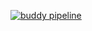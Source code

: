 [![buddy pipeline](https://app.buddy.works/fondness/volvo-congestiontaxcalculator/pipelines/pipeline/375838/badge.svg?token=e17a770aad296280f7df61cb56264193d68461c23941e94b8c0ef6cdad3f64ae "buddy pipeline")](https://app.buddy.works/fondness/volvo-congestiontaxcalculator/pipelines/pipeline/375838)
